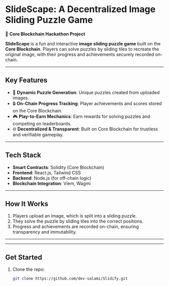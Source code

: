# SlideScape: A Decentralized Image Sliding Puzzle Game

🚀 **Core Blockchain Hackathon Project**

**SlideScape** is a fun and interactive **image sliding puzzle game** built on the **Core Blockchain**. Players can solve puzzles by sliding tiles to recreate the original image, with their progress and achievements securely recorded on-chain.

---

## Key Features

- 🧩 **Dynamic Puzzle Generation**: Unique puzzles created from uploaded images.
- 🔒 **On-Chain Progress Tracking**: Player achievements and scores stored on the Core Blockchain.
- 🎮 **Play-to-Earn Mechanics**: Earn rewards for solving puzzles and competing on leaderboards.
- 🌐 **Decentralized & Transparent**: Built on Core Blockchain for trustless and verifiable gameplay.

---

## Tech Stack

- **Smart Contracts**: Solidity (Core Blockchain)
- **Frontend**: React.js, Tailwind CSS
- **Backend**: Node.js (for off-chain logic)
- **Blockchain Integration**: Viem, Wagmi

---

## How It Works

1. Players upload an image, which is split into a sliding puzzle.
2. They solve the puzzle by sliding tiles into the correct positions.
3. Progress and achievements are recorded on-chain, ensuring transparency and immutability.

---

---

## Get Started

1. Clone the repo:
   ```bash
   git clone https://github.com/dev-salami/Slidify.git
   ```
